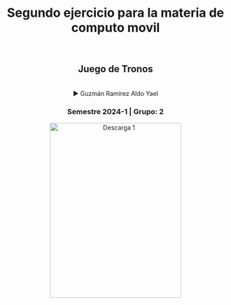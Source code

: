 <div align="center">
<h1>Segundo ejercicio para la materia de computo movil </h1><br>
<h2> Juego de Tronos </h2> <br>
▶️ Guzmán Ramírez Aldo Yael	   	    <br>
<h3> Semestre 2024-1 | Grupo: 2</h3>
</div>
<div align="Center">
    <img src="juego.png" alt="Descarga 1" width="300" height="400"></img>
<div align="justify">
